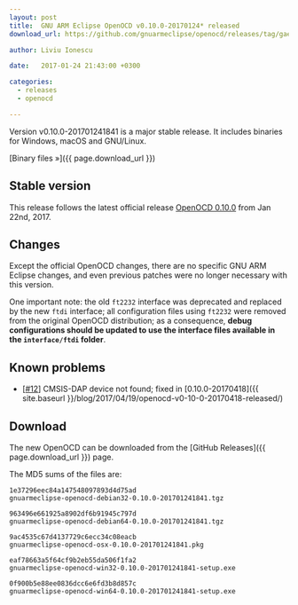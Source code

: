 ```yaml
---
layout: post
title:  GNU ARM Eclipse OpenOCD v0.10.0-20170124* released
download_url: https://github.com/gnuarmeclipse/openocd/releases/tag/gae-0.10.0-20170124

author: Liviu Ionescu

date:   2017-01-24 21:43:00 +0300

categories:
  - releases
  - openocd

---
```


Version v0.10.0-201701241841 is a major stable release. It includes binaries for Windows, macOS and GNU/Linux.

[Binary files »]({{ page.download_url }})

## Stable version

This release follows the latest official release [OpenOCD 0.10.0](http://openocd.org/2017/01/openocd-0-10-0-release-is-out/) from Jan 22nd, 2017.

## Changes

Except the official OpenOCD changes, there are no specific GNU ARM Eclipse changes, and even previous patches were no longer necessary with this version.

One important note: the old `ft2232` interface was deprecated and replaced by the new `ftdi` interface; all configuration files using `ft2232` were removed from the original OpenOCD distribution; as a consequence, **debug configurations should be updated to use the interface files available in the `interface/ftdi` folder**.

## Known problems

* [[#12](https://github.com/gnuarmeclipse/openocd/issues/12)] CMSIS-DAP device not found; fixed in [0.10.0-20170418]({{ site.baseurl }}/blog/2017/04/19/openocd-v0-10-0-20170418-released/)

## Download

The new OpenOCD can be downloaded from the [GitHub Releases]({{ page.download_url }}) page.

The MD5 sums of the files are:

```
1e37296eec84a147548097893d4d75ad  
gnuarmeclipse-openocd-debian32-0.10.0-201701241841.tgz

963496e661925a8902df6b91945c797d  
gnuarmeclipse-openocd-debian64-0.10.0-201701241841.tgz

9ac4535c67d4137729c6ecc34c08eacb 
gnuarmeclipse-openocd-osx-0.10.0-201701241841.pkg

eaf78663a5f64cf9b2eb55da506f1fa2  
gnuarmeclipse-openocd-win32-0.10.0-201701241841-setup.exe

0f900b5e88ee0836dcc6e6fd3b8d857c  
gnuarmeclipse-openocd-win64-0.10.0-201701241841-setup.exe
```
